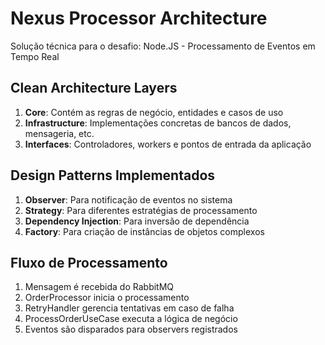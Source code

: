 # Nexus Processor Architecture

Solução técnica para o desafio: Node.JS - Processamento de Eventos em Tempo Real

## Clean Architecture Layers

1. **Core**: Contém as regras de negócio, entidades e casos de uso
2. **Infrastructure**: Implementações concretas de bancos de dados, mensageria, etc.
3. **Interfaces**: Controladores, workers e pontos de entrada da aplicação

## Design Patterns Implementados

1. **Observer**: Para notificação de eventos no sistema
2. **Strategy**: Para diferentes estratégias de processamento
3. **Dependency Injection**: Para inversão de dependência
4. **Factory**: Para criação de instâncias de objetos complexos

## Fluxo de Processamento

1. Mensagem é recebida do RabbitMQ
2. OrderProcessor inicia o processamento
3. RetryHandler gerencia tentativas em caso de falha
4. ProcessOrderUseCase executa a lógica de negócio
5. Eventos são disparados para observers registrados
